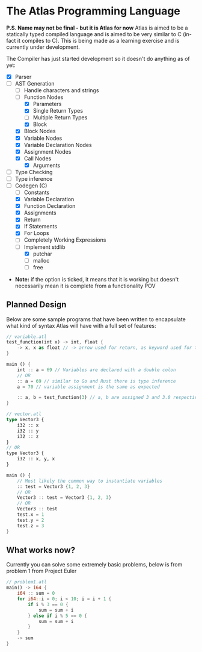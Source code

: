 # The Atlas Programming Language
**P.S. Name may not be final - but it is Atlas for now**
Atlas is aimed to be a statically typed compiled language and is aimed to be very similar to C (in-fact it compiles to C). This is being made as a learning exercise and is currently under development.

The Compiler has just started development so it doesn't do anything as of yet:
- [X] Parser 
- [ ] AST Generation
  - [ ] Handle characters and strings
  - [ ] Function Nodes
    - [X] Parameters
    - [X] Single Return Types
    - [ ] Multiple Return Types
    - [X] Block
  - [X] Block Nodes
  - [X] Variable Nodes
  - [X] Variable Declaration Nodes
  - [X] Assignment Nodes
  - [X] Call Nodes
    - [X] Arguments
- [ ] Type Checking
- [ ] Type inference
- [ ] Codegen (C)
  - [ ] Constants
  - [X] Variable Declaration
  - [X] Function Declaration
  - [X] Assignments
  - [X] Return
  - [X] If Statements
  - [X] For Loops
  - [ ] Completely Working Expressions
  - [ ] Implement stdlib
    - [X] putchar
    - [ ] malloc
    - [ ] free
- **Note:** if the option is ticked, it means that it is working but doesn't necessarily mean it is complete from a functionality POV 

## Planned Design
Below are some sample programs that have been written to encapsulate what kind of syntax Atlas will have with a full set of features:

```Rust
// variable.atl
test_function(int x) -> int, float {
    -> x, x as float // -> arrow used for return, as keyword used for typecasting
}

main () {
    int :: a = 69 // Variables are declared with a double colon
    // OR
    :: a = 69 // similar to Go and Rust there is type inference 
    a = 70 // variable assignment is the same as expected

    :: a, b = test_function(3) // a, b are assigned 3 and 3.0 respectively
}
```

```Rust
// vector.atl
type Vector3 {
    i32 :: x
    i32 :: y
    i32 :: z
}
// OR
type Vector3 {
    i32 :: x, y, x
}

main () {
    // Most likely the common way to instantiate variables
    :: test = Vector3 {1, 2, 3}
    // OR
    Vector3 :: test = Vector3 {1, 2, 3}
    // OR
    Vector3 :: test
    test.x = 1
    test.y = 2
    test.z = 3
}
```

## What works now?
Currently you can solve some extremely basic problems, below is from problem 1 from Project Euler
```Rust
// problem1.atl
main() -> i64 {
    i64 :: sum = 0
    for i64::i = 0; i < 10; i = i + 1 {
        if i % 3 == 0 {
	        sum = sum + i
	    } else if i % 5 == 0 {
	        sum = sum + i
        }
    }
    -> sum
}
```

